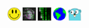 <!--
**wllclngn/wllclngn** is a ✨ _special_ ✨ repository because its `README.md` appears on your GitHub profile.
-->

### <img src='https://raw.githubusercontent.com/wllclngn/wllclngn/main/acid-house-smiley-SMALL.png' width="30" height="30" /> <img src='https://raw.githubusercontent.com/wllclngn/wllclngn/main/vapor-small.gif' width="30" height="30" /> <img src='https://raw.githubusercontent.com/wllclngn/wllclngn/main/matrix-rain.gif' width="30" height="30" /> <img src='https://raw.githubusercontent.com/wllclngn/wllclngn/main/Earth.gif' width="30" height="30" /> <img src='https://raw.githubusercontent.com/wllclngn/wllclngn/main/golang-gopher-small.png' width="30" height="30" /> 


<!--
<br /><br /><font size = "7">Computer Science graduate</font>
-->
